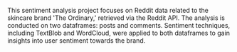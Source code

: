 This sentiment analysis project focuses on Reddit data related to the skincare brand 'The Ordinary,' retrieved via the Reddit API. The analysis is conducted on two dataframes: posts and comments. Sentiment techniques, including TextBlob and WordCloud, were applied to both dataframes to gain insights into user sentiment towards the brand.
